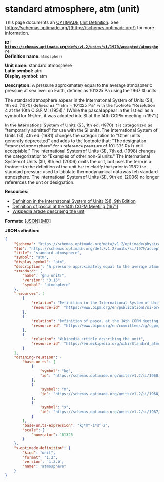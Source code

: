 # standard atmosphere, atm (unit)

This page documents an [OPTIMADE](https://www.optimade.org/) [Unit Definition](https://schemas.optimade.org/#definitions). See [https://schemas.optimade.org/](https://schemas.optimade.org/) for more information.

**ID: [`https://schemas.optimade.org/defs/v1.2/units/si/1970/accepted/atmosphere`](https://schemas.optimade.org/defs/v1.2/units/si/1970/accepted/atmosphere)**  
**Definition name:** `atmosphere`

**Unit name:** standard atmosphere  
**Latin symbol:** atm  
**Display symbol:** atm  
  
**Description:** A pressure approximately equal to the average atmospheric pressure at sea level on Earth, defined as 101325 Pa using the 1967 SI units.

The standard atmosphere appear in the International System of Units (SI), 1th ed. (1970) defined as "1 atm = 101325 Pa" with the footnote "Resolution 4 at the 10th C.G.P.M. (1954)."
(While the pascal appear in the 1st ed. as a symbol for N·s/m², it was adopted into SI at the 14th CGPM meeting in 1971.)

In the International System of Units (SI), 1th ed. (1970) it is categorized as "temporarily admitted" for use with the SI units.
The International System of Units (SI), 4th ed. (1981) changes the categorization to "Other units generally deprecated" and adds to the footnote that: "The designation "standard atmosphere" for a reference pressure of 101 325 Pa is still acceptable."
The International System of Units (SI), 7th ed. (1998) changes the categorization to "Examples of other non-SI units."
The International System of Units (SI), 8th ed. (2006) omits the unit, but uses the term in a footnote to the definition of the unit bar to clarify that prior to 1982 the standard pressure used to tabulate thermodynamical data was teh standard atmosphere.
The International System of Units (SI), 9th ed. (2006) no longer references the unit or designation.

**Resources:**

- [Definition in the International System of Units (SI), 9th Edition](https://www.bipm.org/en/publications/si-brochure)
- [Definition of pascal at the 14th CGPM Meeting (1971)](https://www.bipm.org/en/committees/cg/cgpm/14-1971)
- [Wikipedia article describing the unit](https://en.wikipedia.org/wiki/Standard_atmosphere_(unit))


**Formats:** [[JSON](atmosphere.json)] [[MD](atmosphere.md)]

**JSON definition:**

``` json
{
    "$schema": "https://schemas.optimade.org/meta/v1.2/optimade/physical_unit_definition.md",
    "$id": "https://schemas.optimade.org/defs/v1.2/units/si/1970/accepted/atmosphere",
    "title": "standard atmosphere",
    "symbol": "atm",
    "display-symbol": "atm",
    "description": "A pressure approximately equal to the average atmospheric pressure at sea level on Earth, defined as 101325 Pa using the 1967 SI units.\n\nThe standard atmosphere appear in the International System of Units (SI), 1th ed. (1970) defined as \"1 atm = 101325 Pa\" with the footnote \"Resolution 4 at the 10th C.G.P.M. (1954).\"\n(While the pascal appear in the 1st ed. as a symbol for N\u00b7s/m\u00b2, it was adopted into SI at the 14th CGPM meeting in 1971.)\n\nIn the International System of Units (SI), 1th ed. (1970) it is categorized as \"temporarily admitted\" for use with the SI units.\nThe International System of Units (SI), 4th ed. (1981) changes the categorization to \"Other units generally deprecated\" and adds to the footnote that: \"The designation \"standard atmosphere\" for a reference pressure of 101 325 Pa is still acceptable.\"\nThe International System of Units (SI), 7th ed. (1998) changes the categorization to \"Examples of other non-SI units.\"\nThe International System of Units (SI), 8th ed. (2006) omits the unit, but uses the term in a footnote to the definition of the unit bar to clarify that prior to 1982 the standard pressure used to tabulate thermodynamical data was teh standard atmosphere.\nThe International System of Units (SI), 9th ed. (2006) no longer references the unit or designation.",
    "standard": {
        "name": "gnu units",
        "version": "3.15",
        "symbol": "atmosphere"
    },
    "resources": [
        {
            "relation": "Definition in the International System of Units (SI), 9th Edition",
            "resource-id": "https://www.bipm.org/en/publications/si-brochure"
        },
        {
            "relation": "Definition of pascal at the 14th CGPM Meeting (1971)",
            "resource-id": "https://www.bipm.org/en/committees/cg/cgpm/14-1971"
        },
        {
            "relation": "Wikipedia article describing the unit",
            "resource-id": "https://en.wikipedia.org/wiki/Standard_atmosphere_(unit)"
        }
    ],
    "defining-relation": {
        "base-units": [
            {
                "symbol": "kg",
                "id": "https://schemas.optimade.org/units/v1.2/si/1960/base/kilogram"
            },
            {
                "symbol": "m",
                "id": "https://schemas.optimade.org/units/v1.2/si/1960/base/metre"
            },
            {
                "symbol": "s",
                "id": "https://schemas.optimade.org/units/v1.2/si/1967/base/second"
            }
        ],
        "base-units-expression": "kg*m^-1*s^-2",
        "scale": {
            "numerator": 101325
        }
    },
    "x-optimade-definition": {
        "kind": "unit",
        "format": "1.2",
        "version": "1.2.0",
        "name": "atmosphere"
    }
}
```